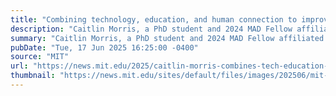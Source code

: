 ```yaml
---
title: "Combining technology, education, and human connection to improve online learning"
description: "Caitlin Morris, a PhD student and 2024 MAD Fellow affiliated with the MIT Media Lab, designs digital learning platforms that make room for the “social magic” that influences curiosity and motivation."
summary: "Caitlin Morris, a PhD student and 2024 MAD Fellow affiliated with the MIT Media Lab, designs digital learning platforms that make room for the “social magic” that influences curiosity and motivation."
pubDate: "Tue, 17 Jun 2025 16:25:00 -0400"
source: "MIT"
url: "https://news.mit.edu/2025/caitlin-morris-combines-tech-education-human-connection-improve-online-learning-0617"
thumbnail: "https://news.mit.edu/sites/default/files/images/202506/mit-Caitlin-Morris.jpg"
---
```



